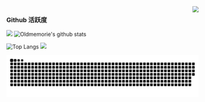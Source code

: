 <img align="right" src="https://count.getloli.com/get/@:Oldmemorie?theme=rule34">



### Github 活跃度

[![](https://activity-graph.herokuapp.com/graph?username=Oldmemorie&theme=dracula)](https://github.com/ashutosh00710/github-readme-activity-graph)
![Oldmemorie's github stats](https://github-readme-stats.vercel.app/api?username=Oldmemorie&show_icons=true&theme=vue)

![Top Langs](https://github-readme-stats.vercel.app/api/top-langs/?username=Oldmemorie&langs_count=6)
![](https://github-readme-stats.vercel.app/api/top-langs/?username=Oldmemorie&layout=compact&langs_count=6)



<picture>
  <source media="(prefers-color-scheme: dark)" srcset="https://raw.githubusercontent.com/lxfriday/lxfriday/output/github-contribution-grid-snake-dark.svg">
  <source media="(prefers-color-scheme: light)" srcset="https://raw.githubusercontent.com/lxfriday/lxfriday/output/github-contribution-grid-snake.svg">
  <img alt="github contribution grid snake animation" src="https://raw.githubusercontent.com/lxfriday/lxfriday/output/github-contribution-grid-snake.svg">
</picture>
